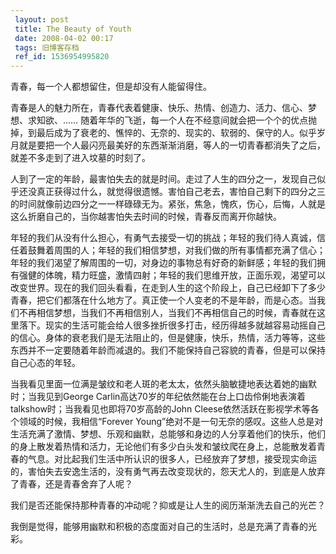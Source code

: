 ```yaml
---
 layout: post
 title: The Beauty of Youth
 date: 2008-04-02 00:17
 tags: 旧博客存档
 ref_id: 1536954995820
---
```

青春，每一个人都想留住，但是却没有人能留得住。

青春是人的魅力所在，青春代表着健康、快乐、热情、创造力、活力、信心、梦想、求知欲、……
随着年华的飞逝，每一个人在不经意间就会把一个个的优点抛掉，到最后成为了衰老的、憔悴的、无奈的、现实的、软弱的、保守的人。似乎岁月就是要把一个人最闪亮最美好的东西渐渐消磨，等人的一切青春都消失了之后，就差不多走到了进入坟墓的时刻了。

人到了一定的年龄，最害怕失去的就是时间。走过了人生的四分之一，发现自己似乎还没真正获得过什么，就觉得很遗憾。害怕自己老去，害怕自己剩下的四分之三的时间就像前边四分之一一样碌碌无为。紧张，焦急，愧疚，伤心，后悔，人就是这么折磨自己的，当你越害怕失去时间的时候，青春反而离开你越快。

年轻的我们从没有什么担心，有勇气去接受一切的挑战；年轻的我们待人真诚，信任着鼓舞着周围的人；年轻的我们相信梦想，对我们做的所有事情都充满了信心；年轻的我们渴望了解周围的一切，对身边的事物总有好奇的新鲜感；年轻的我们拥有强健的体魄，精力旺盛，激情四射；年轻的我们思维开放，正面乐观，渴望可以改变世界。现在的我们回头看看，在走到人生的这个阶段上，自己已经卸下了多少青春，把它们都落在什么地方了。真正使一个人变老的不是年龄，而是心态。当我们不再相信梦想，当我们不再相信别人，当我们不再相信自己的时候，青春就在这里落下。现实的生活可能会给人很多挫折很多打击，经历得越多就越容易动摇自己的信心。身体的衰老我们是无法阻止的，但是健康，快乐，热情，活力等等，这些东西并不一定要随着年龄而减退的。我们不能保持自己容貌的青春，但是可以保持自己心态的年轻。

当我看见里面一位满是皱纹和老人斑的老太太，依然头脑敏捷地表达着她的幽默时；当我见到George
Carlin高达70岁的年纪依然能在台上口齿伶俐地表演着talkshow时；当我看见也即将70岁高龄的John
Cleese依然活跃在影视学术等各个领域的时候，我相信“Forever
Young”绝对不是一句无奈的感叹。这些人总是对生活充满了激情、梦想、乐观和幽默，总能够和身边的人分享着他们的快乐，他们的身上散发着热情和活力，无论他们有多少白头发和皱纹爬在身上，总能散发着青春的气息。对比起我们生活中所认识的很多人，已经放弃了梦想，接受现实命运的，害怕失去安逸生活的，没有勇气再去改变现状的，怨天尤人的，到底是人放弃了青春，还是青春舍弃了人呢？

我们是否还能保持那种青春的冲动呢？抑或是让人生的阅历渐渐洗去自己的光芒？

我倒是觉得，能够用幽默和积极的态度面对自己的生活时，总是充满了青春的光彩。

